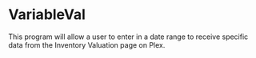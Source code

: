 # VariableVal
This program will allow a user to enter in a date range to receive specific data from the Inventory Valuation page on Plex.


